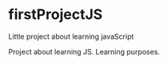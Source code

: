 # firstProjectJS
Little project about learning javaScript

Project about learning JS. Learning purposes. 
